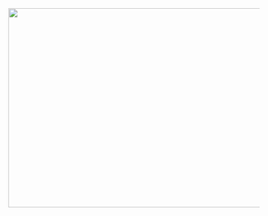 <img class="alignnone size-medium wp-image-1248" src="https://yadamde.com/wp-content/uploads/2020/02/drawer-610x400.jpg" alt="" width="610" height="400" />
